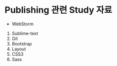 # Publishing 관련 Study 자료

- WebStorm

1. Sublime-text
2. Git
3. Bootstrap
4. Layout
5. CSS3
6. Sass


